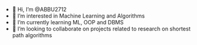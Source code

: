 - 👋 Hi, I’m @ABBU2712
- 👀 I’m interested in Machine Learning and Algorithms
- 🌱 I’m currently learning ML, OOP and DBMS
- 💞️ I’m looking to collaborate on projects related to research on shortest path algorithms


<!---
ABBU2712/ABBU2712 is a ✨ special ✨ repository because its `README.md` (this file) appears on your GitHub profile.
You can click the Preview link to take a look at your changes.
--->

